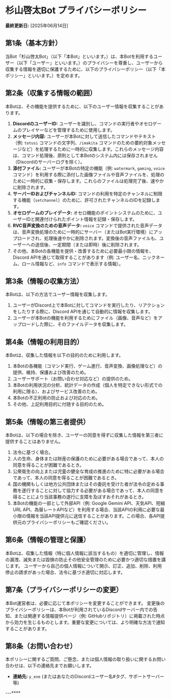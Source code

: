 # 杉山啓太Bot プライバシーポリシー

**最終更新日:** [2025年06月14日]

## 第1条（基本方針）
当Bot「杉山啓太Bot」（以下「本Bot」といいます。）は、本Botを利用するユーザー（以下「ユーザー」といいます。）のプライバシーを尊重し、ユーザーから収集する情報を適切に保護するために、以下のプライバシーポリシー（以下「本ポリシー」といいます。）を定めます。

## 第2条（収集する情報の範囲）
本Botは、その機能を提供するために、以下のユーザー情報を収集することがあります。

1.  **DiscordのユーザーID:** ユーザーを識別し、コマンドの実行者やオセロゲームのプレイヤーなどを管理するために使用します。
2.  **メッセージ内容:** ユーザーが本Botに対して送信したコマンドやテキスト（例: `totusi` コマンドの文字列、`/imakita` コマンドのための要約対象メッセージなど）を処理するために一時的に収集します。これらのメッセージ内容は、コマンド処理後、原則として本Botのシステム内には保存されません（Discordのサーバーログを除く）。
3.  **添付ファイル:** ユーザーが本Botの特定の機能（例: `watermark`, `gaming`, `voice` コマンド）を利用する際に添付した画像ファイルや音声ファイルを、処理のために一時的に収集・保存します。これらのファイルは処理完了後、速やかに削除されます。
4.  **サーバーIDおよびチャンネルID:** コマンドの利用を特定のチャンネルに制限する機能（`setchannel`）のために、許可されたチャンネルのIDを記録します。
5.  **オセロゲームのプレイデータ:** オセロ機能のポイントシステムのために、ユーザーIDと関連付けられたポイント情報を記録・保存します。
6.  **RVC音声変換のための音声データ:** `voice` コマンドで提供された音声データは、音声変換処理のために一時的にサーバー（またはBot実行環境）にアップロードされ、処理後速やかに削除されます。変換後の音声ファイルも、ユーザーへの送信後、一定期間（または即時）後に削除されます。
7.  その他、本Botの各機能を提供・改善するために必要最小限の情報を、Discord APIを通じて取得することがあります（例: ユーザー名、ニックネーム、ロール情報など、`info` コマンドで表示する情報）。

## 第3条（情報の収集方法）
本Botは、以下の方法でユーザー情報を収集します。

1.  ユーザーがDiscord上で本Botに対してコマンドを実行したり、リアクションをしたりする際に、Discord APIを通じて自動的に情報を収集します。
2.  ユーザーが本Botの機能を利用するためにファイル（画像、音声など）をアップロードした際に、そのファイルデータを収集します。

## 第4条（情報の利用目的）
本Botは、収集した情報を以下の目的のために利用します。

1.  本Botの各機能（コマンド実行、ゲーム進行、音声変換、画像処理など）の提供、維持、保護および改善のため。
2.  ユーザーサポート（お問い合わせ対応など）の提供のため。
3.  本Botの利用状況の分析、統計データの作成（個人を特定できない形式での利用に限る）、およびサービス改善のため。
4.  本Botの不正利用の防止および対応のため。
5.  その他、上記利用目的に付随する目的のため。

## 第5条（情報の第三者提供）
本Botは、以下の場合を除き、ユーザーの同意を得ずに収集した情報を第三者に提供することはありません。

1.  法令に基づく場合。
2.  人の生命、身体または財産の保護のために必要がある場合であって、本人の同意を得ることが困難であるとき。
3.  公衆衛生の向上または児童の健全な育成の推進のために特に必要がある場合であって、本人の同意を得ることが困難であるとき。
4.  国の機関もしくは地方公共団体またはその委託を受けた者が法令の定める事務を遂行することに対して協力する必要がある場合であって、本人の同意を得ることにより当該事務の遂行に支障を及ぼすおそれがあるとき。
5.  本Botの機能の一部として外部API（例: Google Gemini API、天気API、短縮URL API、為替レートAPIなど）を利用する場合、当該APIの利用に必要な最小限の情報を当該API提供元に送信することがあります。この場合、各API提供元のプライバシーポリシーもご確認ください。

## 第6条（情報の管理と保護）
本Botは、収集した情報（特に個人情報に該当するもの）を適切に管理し、情報の漏洩、滅失または毀損の防止その他安全管理のために必要かつ適切な措置を講じます。
ユーザーから自己の個人情報について開示、訂正、追加、削除、利用停止の請求があった場合、法令に基づき適切に対応します。

## 第7条（プライバシーポリシーの変更）
本Bot運営者は、必要に応じて本ポリシーを変更することができます。
変更後のプライバシーポリシーは、本Botが利用されているDiscordサーバー内での告知、または関連する情報提供ページ（例: GitHubリポジトリ）に掲載された時点から効力を生じるものとします。重要な変更については、より明確な方法で通知することがあります。

## 第8条（お問い合わせ）
本ポリシーに関するご質問、ご懸念、または個人情報の取り扱いに関するお問い合わせは、以下の連絡先までお願いします。

*   **連絡先:** `y_exe` (またはあなたのDiscordユーザー名#タグ、サポートサーバー等)

---****
